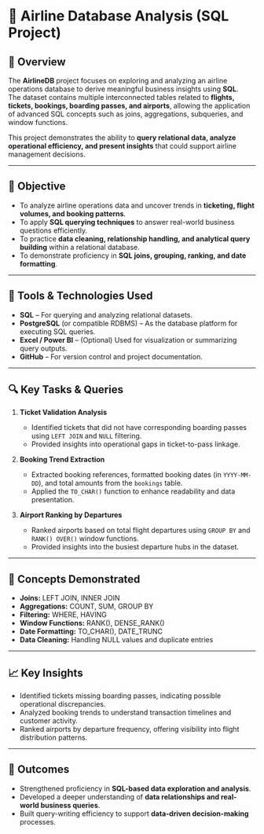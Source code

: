 # 🛫 Airline Database Analysis (SQL Project)

## 📘 Overview
The **AirlineDB** project focuses on exploring and analyzing an airline operations database to derive meaningful business insights using **SQL**.  
The dataset contains multiple interconnected tables related to **flights, tickets, bookings, boarding passes, and airports**, allowing the application of advanced SQL concepts such as joins, aggregations, subqueries, and window functions.  

This project demonstrates the ability to **query relational data, analyze operational efficiency, and present insights** that could support airline management decisions.

---

## 🎯 Objective
- To analyze airline operations data and uncover trends in **ticketing, flight volumes, and booking patterns**.  
- To apply **SQL querying techniques** to answer real-world business questions efficiently.  
- To practice **data cleaning, relationship handling, and analytical query building** within a relational database.  
- To demonstrate proficiency in **SQL joins, grouping, ranking, and date formatting**.  

---

## 🧰 Tools & Technologies Used
- **SQL** – For querying and analyzing relational datasets.  
- **PostgreSQL** (or compatible RDBMS) – As the database platform for executing SQL queries.  
- **Excel / Power BI** – (Optional) Used for visualization or summarizing query outputs.  
- **GitHub** – For version control and project documentation.  

---

## 🔍 Key Tasks & Queries
1. **Ticket Validation Analysis**  
   - Identified tickets that did not have corresponding boarding passes using `LEFT JOIN` and `NULL` filtering.  
   - Provided insights into operational gaps in ticket-to-pass linkage.

2. **Booking Trend Extraction**  
   - Extracted booking references, formatted booking dates (in `YYYY-MM-DD`), and total amounts from the `bookings` table.  
   - Applied the `TO_CHAR()` function to enhance readability and data presentation.

3. **Airport Ranking by Departures**  
   - Ranked airports based on total flight departures using `GROUP BY` and `RANK() OVER()` window functions.  
   - Provided insights into the busiest departure hubs in the dataset.

---

## 🧠 Concepts Demonstrated
- **Joins:** LEFT JOIN, INNER JOIN  
- **Aggregations:** COUNT, SUM, GROUP BY  
- **Filtering:** WHERE, HAVING  
- **Window Functions:** RANK(), DENSE_RANK()  
- **Date Formatting:** TO_CHAR(), DATE_TRUNC  
- **Data Cleaning:** Handling NULL values and duplicate entries  

---

## 📈 Key Insights
- Identified tickets missing boarding passes, indicating possible operational discrepancies.  
- Analyzed booking trends to understand transaction timelines and customer activity.  
- Ranked airports by departure frequency, offering visibility into flight distribution patterns.  

---

## 🚀 Outcomes
- Strengthened proficiency in **SQL-based data exploration and analysis**.  
- Developed a deeper understanding of **data relationships and real-world business queries**.  
- Built query-writing efficiency to support **data-driven decision-making** processes.  





